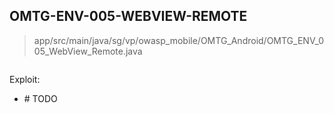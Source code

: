 ## OMTG-ENV-005-WEBVIEW-REMOTE

> app/src/main/java/sg/vp/owasp_mobile/OMTG_Android/OMTG_ENV_005_WebView_Remote.java

```java

```

Exploit:

- \# TODO

